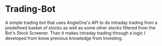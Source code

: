 # Trading-Bot
A simple trading bot that uses AngleOne's API to do intraday trading from a predefined basket of stocks as well as some other stocks filtered from the Bot's Stock Screener. Than it makes intraday trading through a logic I developed from know previous knowledge from Investing. 
